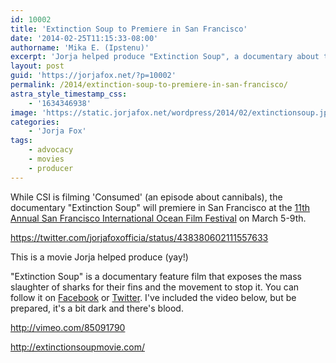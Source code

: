 ```yaml
---
id: 10002
title: 'Extinction Soup to Premiere in San Francisco'
date: '2014-02-25T11:15:33-08:00'
authorname: 'Mika E. (Ipstenu)'
excerpt: 'Jorja helped produce "Extinction Soup", a documentary about the slaughter of sharks. It will premiere in March in San Francisco.'
layout: post
guid: 'https://jorjafox.net/?p=10002'
permalink: /2014/extinction-soup-to-premiere-in-san-francisco/
astra_style_timestamp_css:
    - '1634346938'
image: 'https://static.jorjafox.net/wordpress/2014/02/extinctionsoup.jpg'
categories:
    - 'Jorja Fox'
tags:
    - advocacy
    - movies
    - producer
---
```


While CSI is filming 'Consumed' (an episode about cannibals), the documentary "Extinction Soup" will premiere in San Francisco at the <a href="https://www.eventbrite.com/e/11th-annual-san-francisco-international-ocean-film-festival-tickets-10445626149">11th Annual San Francisco International Ocean Film Festival</a> on March 5-9th.

https://twitter.com/jorjafoxofficia/status/438380602111557633

This is a movie Jorja helped produce (yay!)

"Extinction Soup" is a documentary feature film that exposes the mass slaughter of sharks for their fins and the movement to stop it. You can follow it on <a href="https://www.facebook.com/extinctionsoup">Facebook</a> or <a href="https://twitter.com/ExtinctionSoup">Twitter</a>. I've included the video below, but be prepared, it's a bit dark and there's blood.

http://vimeo.com/85091790

<a href="http://extinctionsoupmovie.com/">http://extinctionsoupmovie.com/</a>
